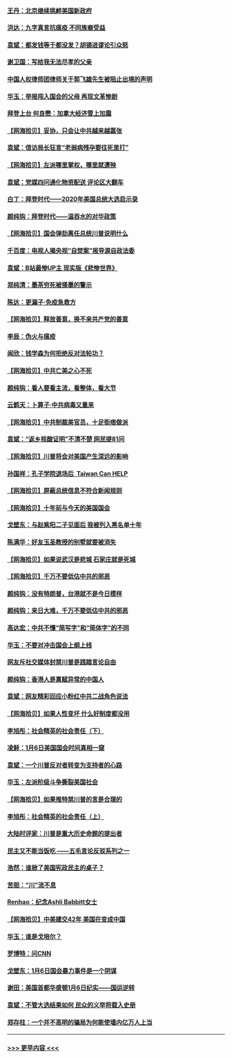 #### [王丹：北京继续挑衅美国新政府](../pages/nsc993/n12722456.md?t=01312351) 
#### [洪达：九字真言抗瘟疫 不同族裔受益](../pages/nsc993/n12722448.md?t=01312351) 
#### [袁斌：都发钱等于都没发？胡锡进谬论引众怒](../pages/nsc993/n12722393.md?t=01312351) 
#### [谢卫国：写给我无法尽孝的父亲](../pages/nsc993/n12720325.md?t=01312351) 
#### [中国人权律师团律师关于郭飞雄先生被阻止出境的声明](../pages/nsc993/n12720203.md?t=01312351) 
#### [华玉：举报闯入国会的父母 再现文革惨剧](../pages/nsc993/n12719070.md?t=01312351) 
#### [拜登上台 何良懋：加拿大经济雪上加霜](../pages/nsc993/n12718943.md?t=01312351) 
#### [【网海拾贝】妥协，只会让中共越来越嚣张](../pages/nsc993/n12717392.md?t=01312351) 
#### [袁斌：信访局长狂言“老弱病残孕要往死里打”](../pages/nsc993/n12717343.md?t=01312351) 
#### [【网海拾贝】左派哪里掌权，哪里就遭殃](../pages/nsc993/n12715009.md?t=01312351) 
#### [袁斌：党媒四问通化物资配送 评论区大翻车](../pages/nsc993/n12714950.md?t=01312351) 
#### [白丁：拜登时代——2020年美国总统大选启示录](../pages/nsc993/n12714920.md?t=01312351) 
#### [颜纯钩：拜登时代——温吞水的对华政策](../pages/nsc993/n12713245.md?t=01312351) 
#### [【网海拾贝】国会弹劾离任总统川普说明什么](../pages/nsc993/n12712816.md?t=01312351) 
#### [千百度：电视人揭央视“自焚案”报导源自政法委](../pages/nsc993/n12709760.md?t=01312351) 
#### [袁斌：B站最惨UP主 现实版《悲惨世界》](../pages/nsc993/n12709686.md?t=01312351) 
#### [郑纯清：墨茶穷死被搽墨的警示](../pages/nsc993/n12709262.md?t=01312351) 
#### [陈达：更漏子·免疫急救方](../pages/nsc993/n12709244.md?t=01312351) 
#### [【网海拾贝】释放善意，换不来共产党的善意](../pages/nsc993/n12708361.md?t=01312351) 
#### [李辰：伪火与瘟疫](../pages/nsc993/n12707981.md?t=01312351) 
#### [闻欣：钱学森为何拒绝反对法轮功？](../pages/nsc993/n12707407.md?t=01312351) 
#### [【网海拾贝】中共亡美之心不死](../pages/nsc993/n12707621.md?t=01312351) 
#### [颜纯钩：看人要看主流，看整体，看大节](../pages/nsc993/n12707536.md?t=01312351) 
#### [云鹤天：卜算子‧中共病毒又重来](../pages/nsc993/n12707408.md?t=01312351) 
#### [【网海拾贝】中共制裁美官员，十足街痞做派](../pages/nsc993/n12705115.md?t=01312351) 
#### [袁斌：“返乡核酸证明”不清不楚 网民提81问](../pages/nsc993/n12704982.md?t=01312351) 
#### [【网海拾贝】川普将会对美国产生深远的影响](../pages/nsc993/n12703045.md?t=01312351) 
#### [孙国祥：孔子学院退场后  Taiwan Can HELP](../pages/nsc993/n12702430.md?t=01312351) 
#### [【网海拾贝】屏蔽总统信息不符合新闻规则](../pages/nsc993/n12699998.md?t=01312351) 
#### [【网海拾贝】十年前与今天的美国国会](../pages/nsc993/n12696993.md?t=01312351) 
#### [戈壁东：与赵紫阳二子见面后 我被列入黑名单十年](../pages/nsc993/n12696215.md?t=01312351) 
#### [陈满华：好友玉圣教授的别墅就要被消失](../pages/nsc993/n12695411.md?t=01312351) 
#### [【网海拾贝】如果说武汉是悲城 石家庄就是死城](../pages/nsc993/n12694589.md?t=01312351) 
#### [【网海拾贝】千万不要低估中共的邪恶](../pages/nsc993/n12692771.md?t=01312351) 
#### [颜纯钩：没有特朗普，台港就不是今日模样](../pages/nsc993/n12692678.md?t=01312351) 
#### [颜纯钩：来日大难，千万不要低估中共的邪恶](../pages/nsc993/n12692080.md?t=01312351) 
#### [高达宏：中共不懂“简写字”和“简体字”的不同](../pages/nsc993/n12692068.md?t=01312351) 
#### [华玉：不要对冲击国会上纲上线](../pages/nsc993/n12689948.md?t=01312351) 
#### [网友斥社交媒体封禁川普是践踏言论自由](../pages/nsc993/n12687482.md?t=01312351) 
#### [颜纯钩：香港人是禀赋异常的中国人](../pages/nsc993/n12685142.md?t=01312351) 
#### [袁斌：网友精彩回应小粉红中共二战角色说法](../pages/nsc993/n12684994.md?t=01312351) 
#### [【网海拾贝】如果人性变坏 什么好制度都没用](../pages/nsc993/n12683000.md?t=01312351) 
#### [李旭彤：社会精英的社会责任（下）](../pages/nsc993/n12680604.md?t=01312351) 
#### [凌稣：1月6日美国国会时间真相一窥](../pages/nsc993/n12682780.md?t=01312351) 
#### [袁斌：一个川普反对者转变为支持者的心路](../pages/nsc993/n12682700.md?t=01312351) 
#### [华玉：左派阶级斗争撕裂美国社会](../pages/nsc993/n12681226.md?t=01312351) 
#### [【网海拾贝】如果推特禁川普的言是合理的](../pages/nsc993/n12681232.md?t=01312351) 
#### [李旭彤：社会精英的社会责任（上）](../pages/nsc993/n12680501.md?t=01312351) 
#### [大陆时评家：川普是重大历史命题的提出者](../pages/nsc993/n12679904.md?t=01312351) 
#### [民主又不能当饭吃 ——五毛言论反驳系列之一](../pages/nsc993/n12679877.md?t=01312351) 
#### [浩然：谁掀了美国宪政民主的桌子？](../pages/nsc993/n12679850.md?t=01312351) 
#### [苦胆：“川”流不息](../pages/nsc993/n12678388.md?t=01312351) 
#### [Renhao：纪念Ashli Babbitt女士](../pages/nsc993/n12678359.md?t=01312351) 
#### [【网海拾贝】中美建交42年 美国在变成中国](../pages/nsc993/n12678324.md?t=01312351) 
#### [华玉：谁是戈培尔？](../pages/nsc993/n12677515.md?t=01312351) 
#### [罗博特：问CNN](../pages/nsc993/n12677172.md?t=01312351) 
#### [戈壁东：1月6日国会暴力事件是一个阴谋](../pages/nsc993/n12674639.md?t=01312351) 
#### [谢田：美国首都华盛顿1月6日纪实——国运逆转](../pages/nsc993/n12673190.md?t=01312351) 
#### [袁斌：不管大选结果如何 民众的义举将载入史册](../pages/nsc993/n12672787.md?t=01312351) 
#### [郑存柱：一个并不高明的骗局为何能使墙内亿万人上当](../pages/nsc993/n12671449.md?t=01312351) 

----
#### [ >>> 更早内容 <<< ](../indexes/nsc993-earlier.md)
